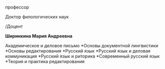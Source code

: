 профессор

Доктор филологических наук

/Доцент

**Ширинкина Мария Андреевна**

Академическое и деловое письмо
	*Основы документной лингвистики
	*Основы редактирования
	*Русский язык
	*Русский язык и деловая коммуникация
	*Русский язык и риторика
	*Современный русский язык
	*Теория и практика редактирования
